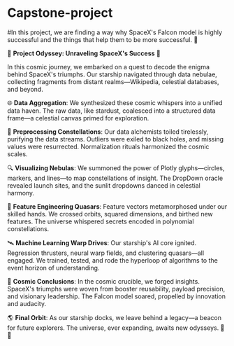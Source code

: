 # Capstone-project

#In this project, we are finding a way why SpaceX's Falcon model is highly successful and the things that help them to be more successful. 🚀

🚀 **Project Odyssey: Unraveling SpaceX's Success** 🌟

In this cosmic journey, we embarked on a quest to decode the enigma behind SpaceX's triumphs. Our starship navigated through data nebulae, collecting fragments from distant realms—Wikipedia, celestial databases, and beyond.

🌐 **Data Aggregation**:
We synthesized these cosmic whispers into a unified data haven. The raw data, like stardust, coalesced into a structured data frame—a celestial canvas primed for exploration.

🌌 **Preprocessing Constellations**:
Our data alchemists toiled tirelessly, purifying the data streams. Outliers were exiled to black holes, and missing values were resurrected. Normalization rituals harmonized the cosmic scales.

🔍 **Visualizing Nebulas**:
We summoned the power of Plotly glyphs—circles, markers, and lines—to map constellations of insight. The DropDown oracle revealed launch sites, and the sunlit dropdowns danced in celestial harmony.

🌠 **Feature Engineering Quasars**:
Feature vectors metamorphosed under our skilled hands. We crossed orbits, squared dimensions, and birthed new features. The universe whispered secrets encoded in polynomial constellations.

🛰️ **Machine Learning Warp Drives**:
Our starship's AI core ignited. Regression thrusters, neural warp fields, and clustering quasars—all engaged. We trained, tested, and rode the hyperloop of algorithms to the event horizon of understanding.

🔮 **Cosmic Conclusions**:
In the cosmic crucible, we forged insights. SpaceX's triumphs were woven from booster reusability, payload precision, and visionary leadership. The Falcon model soared, propelled by innovation and audacity.

🌎 **Final Orbit**:
As our starship docks, we leave behind a legacy—a beacon for future explorers. The universe, ever expanding, awaits new odysseys. 🌌🔭

